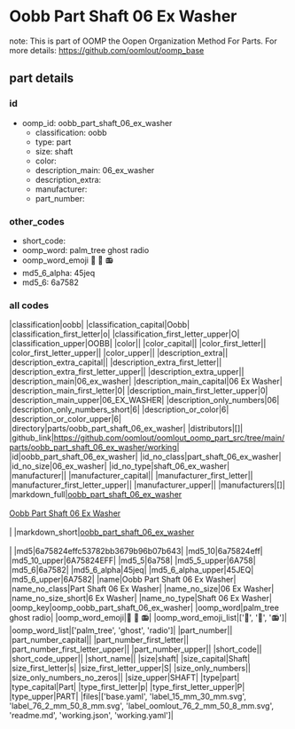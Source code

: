 # Oobb Part Shaft 06 Ex Washer  

note: This is part of OOMP the Oopen Organization Method For Parts. For more details: https://github.com/oomlout/oomp_base

##  part details





### id
* oomp_id: oobb_part_shaft_06_ex_washer
  * classification: oobb
  * type: part
  * size: shaft
  * color: 
  * description_main: 06_ex_washer
  * description_extra: 
  * manufacturer: 
  * part_number: 

### other_codes
* short_code: 
* oomp_word: palm_tree ghost radio
* oomp_word_emoji :palm_tree: :ghost: :radio:
* md5_6_alpha: 45jeq
* md5_6: 6a7582

### all codes 
|classification|oobb|
|classification_capital|Oobb|
|classification_first_letter|o|
|classification_first_letter_upper|O|
|classification_upper|OOBB|
|color||
|color_capital||
|color_first_letter||
|color_first_letter_upper||
|color_upper||
|description_extra||
|description_extra_capital||
|description_extra_first_letter||
|description_extra_first_letter_upper||
|description_extra_upper||
|description_main|06_ex_washer|
|description_main_capital|06 Ex Washer|
|description_main_first_letter|0|
|description_main_first_letter_upper|0|
|description_main_upper|06_EX_WASHER|
|description_only_numbers|06|
|description_only_numbers_short|6|
|description_or_color|6|
|description_or_color_upper|6|
|directory|parts/oobb_part_shaft_06_ex_washer|
|distributors|[]|
|github_link|https://github.com/oomlout/oomlout_oomp_part_src/tree/main/parts/oobb_part_shaft_06_ex_washer/working|
|id|oobb_part_shaft_06_ex_washer|
|id_no_class|part_shaft_06_ex_washer|
|id_no_size|06_ex_washer|
|id_no_type|shaft_06_ex_washer|
|manufacturer||
|manufacturer_capital||
|manufacturer_first_letter||
|manufacturer_first_letter_upper||
|manufacturer_upper||
|manufacturers|[]|
|markdown_full|[oobb_part_shaft_06_ex_washer](https://github.com/oomlout/oomlout_oomp_part_src/tree/main/parts/oobb_part_shaft_06_ex_washer/working)<br>[](https://github.com/oomlout/oomlout_oomp_part_src/tree/main/parts/oobb_part_shaft_06_ex_washer/working)<br>[Oobb Part Shaft 06 Ex Washer](https://github.com/oomlout/oomlout_oomp_part_src/tree/main/parts/oobb_part_shaft_06_ex_washer/working)<br><br>|
|markdown_short|[oobb_part_shaft_06_ex_washer](https://github.com/oomlout/oomlout_oomp_part_src/tree/main/parts/oobb_part_shaft_06_ex_washer/working)<br><br>|
|md5|6a75824effc53782bb3679b96b07b643|
|md5_10|6a75824eff|
|md5_10_upper|6A75824EFF|
|md5_5|6a758|
|md5_5_upper|6A758|
|md5_6|6a7582|
|md5_6_alpha|45jeq|
|md5_6_alpha_upper|45JEQ|
|md5_6_upper|6A7582|
|name|Oobb Part Shaft 06 Ex Washer|
|name_no_class|Part Shaft 06 Ex Washer|
|name_no_size|06 Ex Washer|
|name_no_size_short|6 Ex Washer|
|name_no_type|Shaft 06 Ex Washer|
|oomp_key|oomp_oobb_part_shaft_06_ex_washer|
|oomp_word|palm_tree ghost radio|
|oomp_word_emoji|:palm_tree: :ghost: :radio:|
|oomp_word_emoji_list|[':palm_tree:', ':ghost:', ':radio:']|
|oomp_word_list|['palm_tree', 'ghost', 'radio']|
|part_number||
|part_number_capital||
|part_number_first_letter||
|part_number_first_letter_upper||
|part_number_upper||
|short_code||
|short_code_upper||
|short_name||
|size|shaft|
|size_capital|Shaft|
|size_first_letter|s|
|size_first_letter_upper|S|
|size_only_numbers||
|size_only_numbers_no_zeros||
|size_upper|SHAFT|
|type|part|
|type_capital|Part|
|type_first_letter|p|
|type_first_letter_upper|P|
|type_upper|PART|
|files|['base.yaml', 'label_15_mm_30_mm.svg', 'label_76_2_mm_50_8_mm.svg', 'label_oomlout_76_2_mm_50_8_mm.svg', 'readme.md', 'working.json', 'working.yaml']|
